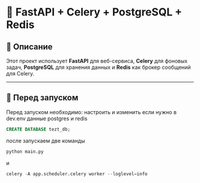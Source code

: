 # 🚀 FastAPI + Celery + PostgreSQL + Redis

## 🔹 Описание
Этот проект использует **FastAPI** для веб-сервиса, **Celery** для фоновых задач, **PostgreSQL** для хранения данных и **Redis** как брокер сообщений для Celery.

---

## 🔹 Перед запуском
Перед запуском необходимо:
настроить и изменить если нужно в dev.env данные postgres и redis

   ```sql
   CREATE DATABASE tezt_db;
   ```

после запускаем две команды
```python
python main.py
```

и

```python
celery -A app.scheduler.celery worker --loglevel=info
```